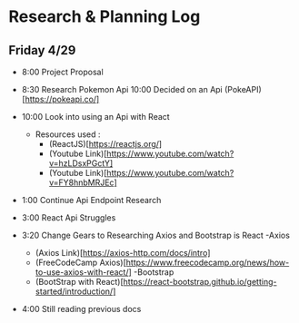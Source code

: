 # Research & Planning Log


## Friday 4/29

* 8:00 Project Proposal
* 8:30 Research Pokemon Api
    10:00 Decided on an Api (PokeAPI)[https://pokeapi.co/]
* 10:00 Look into using an Api with React
    * Resources used :
        * (ReactJS)[https://reactjs.org/]
        * (Youtube Link)[https://www.youtube.com/watch?v=hzLDsxPGctY]
        * (Youtube Link)[https://www.youtube.com/watch?v=FY8hnbMRJEc]

* 1:00 Continue Api Endpoint Research

* 3:00 React Api Struggles

* 3:20 Change Gears to Researching Axios and Bootstrap is React
  -Axios  
    * (Axios Link)[https://axios-http.com/docs/intro]
    * (FreeCodeCamp Axios)[https://www.freecodecamp.org/news/how-to-use-axios-with-react/]
  -Bootstrap  
    * (BootStrap with React)[https://react-bootstrap.github.io/getting-started/introduction/]

* 4:00 Still reading previous docs   